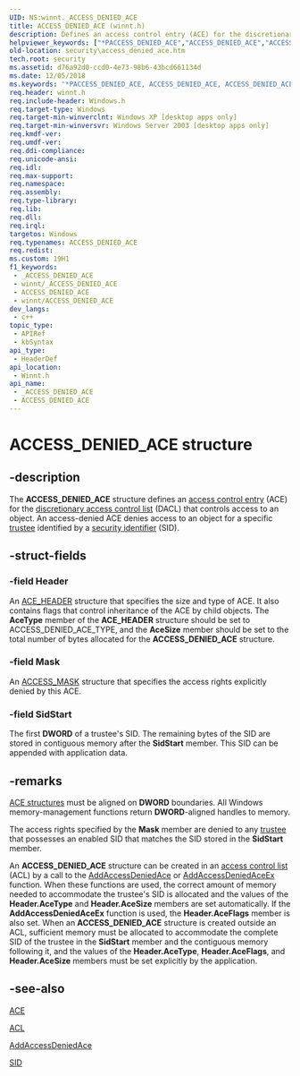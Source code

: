 ```yaml
---
UID: NS:winnt._ACCESS_DENIED_ACE
title: ACCESS_DENIED_ACE (winnt.h)
description: Defines an access control entry (ACE) for the discretionary access control list (DACL) that controls access to an object. An access-denied ACE denies access to an object for a specific trustee identified by a security identifier (SID).
helpviewer_keywords: ["*PACCESS_DENIED_ACE","ACCESS_DENIED_ACE","ACCESS_DENIED_ACE structure [Security]","PACCESS_DENIED_ACE","PACCESS_DENIED_ACE structure pointer [Security]","_ACCESS_DENIED_ACE","_win32_access_denied_ace_str","security.access_denied_ace","winnt/ACCESS_DENIED_ACE","winnt/PACCESS_DENIED_ACE"]
old-location: security\access_denied_ace.htm
tech.root: security
ms.assetid: d76a92d0-ccd0-4e73-98b6-43bcd661134d
ms.date: 12/05/2018
ms.keywords: '*PACCESS_DENIED_ACE, ACCESS_DENIED_ACE, ACCESS_DENIED_ACE structure [Security], PACCESS_DENIED_ACE, PACCESS_DENIED_ACE structure pointer [Security], _ACCESS_DENIED_ACE, _win32_access_denied_ace_str, security.access_denied_ace, winnt/ACCESS_DENIED_ACE, winnt/PACCESS_DENIED_ACE'
req.header: winnt.h
req.include-header: Windows.h
req.target-type: Windows
req.target-min-winverclnt: Windows XP [desktop apps only]
req.target-min-winversvr: Windows Server 2003 [desktop apps only]
req.kmdf-ver: 
req.umdf-ver: 
req.ddi-compliance: 
req.unicode-ansi: 
req.idl: 
req.max-support: 
req.namespace: 
req.assembly: 
req.type-library: 
req.lib: 
req.dll: 
req.irql: 
targetos: Windows
req.typenames: ACCESS_DENIED_ACE
req.redist: 
ms.custom: 19H1
f1_keywords:
 - _ACCESS_DENIED_ACE
 - winnt/_ACCESS_DENIED_ACE
 - ACCESS_DENIED_ACE
 - winnt/ACCESS_DENIED_ACE
dev_langs:
 - c++
topic_type:
 - APIRef
 - kbSyntax
api_type:
 - HeaderDef
api_location:
 - Winnt.h
api_name:
 - _ACCESS_DENIED_ACE
 - ACCESS_DENIED_ACE
---
```


# ACCESS_DENIED_ACE structure


## -description

The <b>ACCESS_DENIED_ACE</b> structure defines an  <a href="/windows/desktop/SecGloss/a-gly">access control entry</a> (ACE) for the  <a href="/windows/desktop/SecGloss/d-gly">discretionary access control list</a> (DACL) that controls access to an object. An access-denied  ACE denies access to an object for a specific <a href="/windows/desktop/SecGloss/t-gly">trustee</a> identified by a  <a href="/windows/desktop/SecGloss/s-gly">security identifier</a> (SID).

## -struct-fields

### -field Header

An <a href="/windows/desktop/api/winnt/ns-winnt-ace_header">ACE_HEADER</a> structure that specifies the size and type of ACE. It also contains flags that control inheritance of the ACE by child objects. The <b>AceType</b> member of the <b>ACE_HEADER</b> structure should be set to ACCESS_DENIED_ACE_TYPE, and the <b>AceSize</b> member should be set to the total number of bytes allocated for the <b>ACCESS_DENIED_ACE</b> structure.

### -field Mask

An 
<a href="/windows/desktop/SecAuthZ/access-mask">ACCESS_MASK</a> structure that specifies the access rights explicitly denied by this ACE.

### -field SidStart

 The first <b>DWORD</b> of a trustee's SID. The remaining bytes of the SID  are stored in contiguous memory after the <b>SidStart</b> member. This SID can be appended with application data.

## -remarks

<a href="/windows/desktop/SecAuthZ/ace">ACE structures</a> must be aligned on <b>DWORD</b> boundaries. All Windows memory-management functions return <b>DWORD</b>-aligned handles to memory.

The access rights specified by the <b>Mask</b> member are denied to any <a href="/windows/desktop/SecGloss/t-gly">trustee</a> that possesses an enabled SID that matches the SID stored in the <b>SidStart</b> member.

An <b>ACCESS_DENIED_ACE</b> structure can be created in an <a href="/windows/desktop/SecGloss/a-gly">access control list</a> (ACL) by a call to the <a href="/windows/desktop/api/securitybaseapi/nf-securitybaseapi-addaccessdeniedace">AddAccessDeniedAce</a> or <a href="/windows/desktop/api/securitybaseapi/nf-securitybaseapi-addaccessdeniedaceex">AddAccessDeniedAceEx</a> function. When these functions are used, the correct amount of memory needed to accommodate the trustee's SID is allocated and the values of the <b>Header.AceType</b> and <b>Header.AceSize</b> members are set automatically. If the <b>AddAccessDeniedAceEx</b> function is used, the <b>Header.AceFlags</b> member is also set. When an <b>ACCESS_DENIED_ACE</b> structure is created outside an ACL, sufficient memory must be allocated to accommodate the complete SID of the trustee in the <b>SidStart</b> member and the contiguous memory following it, and the values of the <b>Header.AceType</b>, <b>Header.AceFlags</b>, and <b>Header.AceSize</b> members must be set explicitly by the application.

## -see-also

<a href="/windows/desktop/SecAuthZ/ace">ACE</a>



<a href="/windows/desktop/api/winnt/ns-winnt-acl">ACL</a>



<a href="/windows/desktop/api/securitybaseapi/nf-securitybaseapi-addaccessdeniedace">AddAccessDeniedAce</a>



<a href="/windows/desktop/api/winnt/ns-winnt-sid">SID</a>

